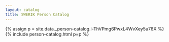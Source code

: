 ```yaml
---
layout: catalog
title: SWERIK Person Catalog
---
```

{% assign p = site.data._person-catalog.i-ThVPmg6PwxL4WvXey5u76X %}
{% include person-catalog.html p=p %}

